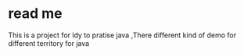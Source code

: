 # read me
This is a project for ldy to pratise java ,There different kind of demo for different territory for java
